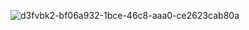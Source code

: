 ![d3fvbk2-bf06a932-1bce-46c8-aaa0-ce2623cab80a](https://user-images.githubusercontent.com/94306642/220104759-e6c0df53-016e-4118-945b-376cfeeea411.gif)
